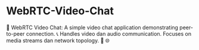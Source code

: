 # WebRTC-Video-Chat
🎥 WebRTC Video Chat: A simple video chat application demonstrating peer-to-peer connection. 📞 Handles video dan audio communication. Focuses on media streams dan network topology. 💬 🌐
